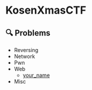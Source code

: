 # KosenXmasCTF
## 🔍 Problems
- Reversing
- Network
- Pwn
- Web
    - [your_name](./your_name/)
- Misc
